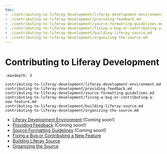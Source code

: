 ```yaml
---
toc:
- ./contributing-to-liferay-development/liferay-development-environment.md
- ./contributing-to-liferay-development/providing-feedback.md
- ./contributing-to-liferay-development/source-formatting-guidelines.md
- ./contributing-to-liferay-development/fixing-a-bug-or-contributing-a-new-feature.md
- ./contributing-to-liferay-development/building-liferay-source.md
- ./contributing-to-liferay-development/organizing-the-source.md
---
```

# Contributing to Liferay Development

```{toctree}
:maxdepth: 3

contributing-to-liferay-development/liferay-development-environment.md
contributing-to-liferay-development/providing-feedback.md
contributing-to-liferay-development/source-formatting-guidelines.md
contributing-to-liferay-development/fixing-a-bug-or-contributing-a-new-feature.md
contributing-to-liferay-development/building-liferay-source.md
contributing-to-liferay-development/organizing-the-source.md
```

* [Liferay Development Environment](./contributing-to-liferay-development/liferay-development-environment.md) (Coming soon!)
* [Providing Feedback](./contributing-to-liferay-development/providing-feedback.md) (Coming soon!)
* [Source Formatting Guidelines](./contributing-to-liferay-development/source-formatting-guidelines.md) (Coming soon!)
* [Fixing a Bug or Contributing a New Feature](./contributing-to-liferay-development/fixing-a-bug-or-contributing-a-new-feature.md)
* [Building Liferay Source](./contributing-to-liferay-development/building-liferay-source.md)
* [Organizing the Source](./contributing-to-liferay-development/organizing-the-source.md)